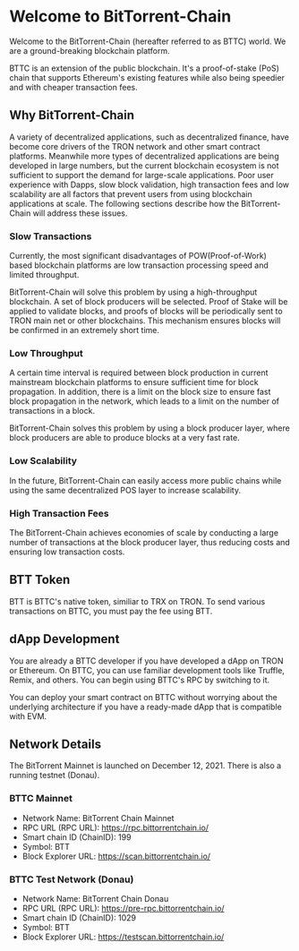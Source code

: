 # Welcome to BitTorrent-Chain

Welcome to the BitTorrent-Chain (hereafter referred to as BTTC) world. We are a ground-breaking blockchain platform.

BTTC is an extension of the public blockchain. It's a proof-of-stake (PoS) chain that supports Ethereum's existing features while also being speedier and with cheaper transaction fees.

## Why BitTorrent-Chain

A variety of decentralized applications, such as decentralized finance, have become core drivers of the TRON network and other smart contract platforms. Meanwhile more types of decentralized applications are being developed in large numbers, but the current blockchain ecosystem is not sufficient to support the demand for large-scale applications. Poor user experience with Dapps, slow block validation, high transaction fees and low scalability are all factors that prevent users from using blockchain applications at scale. The following sections describe how the BitTorrent-Chain will address these issues.

### Slow Transactions

Currently, the most significant disadvantages of POW(Proof-of-Work) based blockchain platforms are low transaction processing speed and limited throughput.

BitTorrent-Chain will solve this problem by using a high-throughput blockchain. A set of block producers will be selected. Proof of Stake will be applied to validate blocks, and proofs of blocks will be periodically sent to TRON main net or other blockchains. This mechanism ensures blocks will be confirmed in an extremely short time.

### Low Throughput

A certain time interval is required between block production in current mainstream blockchain platforms to ensure sufficient time for block propagation. In addition, there is a limit on the block size to ensure fast block propagation in the network, which leads to a limit on the number of transactions in a block.

BitTorrent-Chain solves this problem by using a block producer layer, where block producers are able to produce blocks at a very fast rate.

### Low Scalability

In the future, BitTorrent-Chain can easily access more public chains while using the same decentralized POS layer to increase scalability.

### High Transaction Fees

The BitTorrent-Chain achieves economies of scale by conducting a large number of transactions at the block producer layer, thus reducing costs and ensuring low transaction costs.

## BTT Token

BTT is BTTC's native token, similiar to TRX on TRON. To send various transactions on BTTC, you must pay the fee using BTT.

## dApp Development

You are already a BTTC developer if you have developed a dApp on TRON or Ethereum. On BTTC, you can use familiar development tools like Truffle, Remix, and others. You can begin using BTTC's RPC by switching to it.

You can deploy your smart contract on BTTC without worrying about the underlying architecture if you have a ready-made dApp that is compatible with EVM.

## Network Details

The BitTorrent Mainnet is launched on December 12, 2021. There is also a running testnet (Donau).

### BTTC Mainnet

* Network Name: BitTorrent Chain Mainnet
* RPC URL (RPC URL): https://rpc.bittorrentchain.io/
* Smart chain ID (ChainID): 199
* Symbol: BTT
* Block Explorer URL: https://scan.bittorrentchain.io/

### BTTC Test Network (Donau)

* Network Name: BitTorrent Chain Donau
* RPC URL (RPC URL): https://pre-rpc.bittorrentchain.io/
* Smart chain ID (ChainID): 1029
* Symbol: BTT
* Block Explorer URL: https://testscan.bittorrentchain.io/